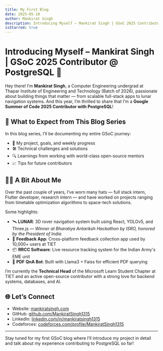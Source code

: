 ```yaml
---
title: My First Blog
date: 2025-05-10
author: Mankirat Singh
description: Introducing Myself – Mankirat Singh | GSoC 2025 Contributor @ PostgreSQL 🚀
isStarred: true
---
```


# Introducing Myself – Mankirat Singh | GSoC 2025 Contributor @ PostgreSQL 🚀

Hey there! I’m **Mankirat Singh**, a Computer Engineering undergrad at Thapar Institute of Engineering and Technology (Batch of 2026), passionate about building things that matter — from scalable full-stack apps to lunar navigation systems. And this year, I’m thrilled to share that I’m a **Google Summer of Code 2025 Contributor with PostgreSQL**!

## 🔧 What to Expect from This Blog Series

In this blog series, I’ll be documenting my entire GSoC journey:

- 🧠 My project, goals, and weekly progress  
- 🛠️ Technical challenges and solutions  
- 🔍 Learnings from working with world-class open-source mentors  
- 📈 Tips for future contributors  

## 👨‍💻 A Bit About Me

Over the past couple of years, I’ve worn many hats — full stack intern, Flutter developer, research intern — and have worked on projects ranging from timetable optimization algorithms to space-tech solutions.

Some highlights:
- 🛰️ **LUNAR**: 3D rover navigation system built using React, YOLOv5, and Three.js — *Winner at Bharatiya Antariksh Hackathon by ISRO, honored by the President of India*  
- 📱 **Feedback App**: Cross-platform feedback collection app used by 10,000+ users at TIET  
- 📦 **RRCC Software**: Live resource tracking system for the Indian Army's EME unit  
- 🤖 **PDF QnA Bot**: Built with Llama3 + Faiss for efficient PDF querying

I’m currently the **Technical Head** of the Microsoft Learn Student Chapter at TIET and an active open-source contributor with a strong love for backend systems, databases, and AI.

## 🌐 Let’s Connect

- Website: [mankiratsingh.com](https://www.mankiratsingh.com)  
- GitHub: [github.com/MankiratSingh1315](https://github.com/MankiratSingh1315)  
- LinkedIn: [linkedin.com/in/mankiratsingh1315](https://www.linkedin.com/in/mankiratsingh1315)  
- Codeforces: [codeforces.com/profile/MankiratSingh1315](https://codeforces.com/profile/MankiratSingh1315)

---

Stay tuned for my first GSoC blog where I’ll introduce my project in detail and talk about my experience contributing to PostgreSQL so far!
